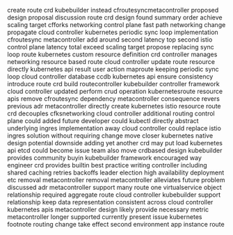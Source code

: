 create route crd kubebuilder instead cfroutesyncmetacontroller proposed design proposal discussion route crd design found summary order achieve scaling target cfforks networking control plane fast path networking change propagate cloud controller kubernetes periodic sync loop implementation cfroutesync metacontroller add around second latency top second istio control plane latency total exceed scaling target propose replacing sync loop route kubernetes custom resource definition crd controller manages networking resource based route cloud controller update route resource directly kubernetes api result user action maproute keeping periodic sync loop cloud controller database ccdb kubernetes api ensure consistency introduce route crd build routecontroller kubebuilder controller framework cloud controller updated perform crud operation kubernetesroute resource apis remove cfroutesync dependency metacontroller consequence revers previous adr metacontroller directly create kubernetes istio resource route crd decouples cfksnetworking cloud controller additional routing control plane could added future developer could kubectl directly abstract underlying ingres implementation away cloud controller could replace istio ingres solution without requiring change move closer kubernetes native design potential downside adding yet another crd may put load kubernetes api etcd could become issue team also move crdbased design kubebuilder provides community buyin kubebuilder framework encouraged way engineer crd provides builtin best practice writing controller including shared caching retries backoffs leader election high availability deployment etc removal metacontroller removal metacontroller alleviates future problem discussed adr metacontroller support many route one virtualservice object relationship required aggregate route cloud controller kubebuilder support relationship keep data representation consistent across cloud controller kubernetes apis metacontroller design likely provide necessary metric metacontroller longer supported currently present issue kubernetes footnote routing change take effect second environment app instance route